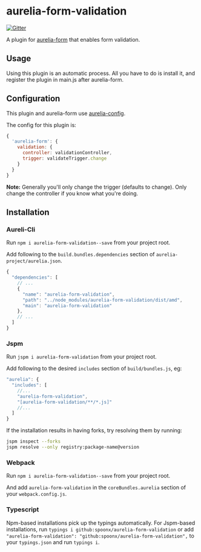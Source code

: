 # aurelia-form-validation

[![Gitter](https://img.shields.io/gitter/room/nwjs/nw.js.svg?maxAge=2592000?style=plastic)](https://gitter.im/SpoonX/Dev)

A plugin for [aurelia-form](https://aurelia-form.spoonx.org) that enables form validation.

## Usage
Using this plugin is an automatic process.
All you have to do is install it, and register the plugin in main.js after aurelia-form.

## Configuration
This plugin and aurelia-form use [aurelia-config](https://aurelia-config.spoonx.org/).

The config for this plugin is:

```js
{
  'aurelia-form': {
    validation: {
      controller: validationController,
      trigger: validateTrigger.change
    }
  }
}
```

**Note:** Generally you'll only change the trigger (defaults to change).
Only change the controller if you know what you're doing. 

## Installation

### Aureli-Cli

Run `npm i aurelia-form-validation--save` from your project root.

Add following to the `build.bundles.dependencies` section of `aurelia-project/aurelia.json`.

```js
{
  "dependencies": [
    // ...
    {
      "name": "aurelia-form-validation",
      "path": "../node_modules/aurelia-form-validation/dist/amd",
      "main": "aurelia-form-validation"
    },
    // ...
  ]
}
```

### Jspm

Run `jspm i aurelia-form-validation` from your project root.

Add following to the desired `includes` section of `build/bundles.js`, eg:

```js
"aurelia": {
  "includes": [
    //...
    "aurelia-form-validation",
    "[aurelia-form-validation/**/*.js]"
    //...
  ]
}
```

If the installation results in having forks, try resolving them by running:

```sh
jspm inspect --forks
jspm resolve --only registry:package-name@version
```

### Webpack

Run `npm i aurelia-form-validation--save` from your project root.

And add `aurelia-form-validation` in the `coreBundles.aurelia` section of your `webpack.config.js`.

### Typescript

Npm-based installations pick up the typings automatically.
For Jspm-based installations, run `typings i github:spoonx/aurelia-form-validation` or add `"aurelia-form-validation": "github:spoonx/aurelia-form-validation",` to your `typings.json` and run `typings i`.
